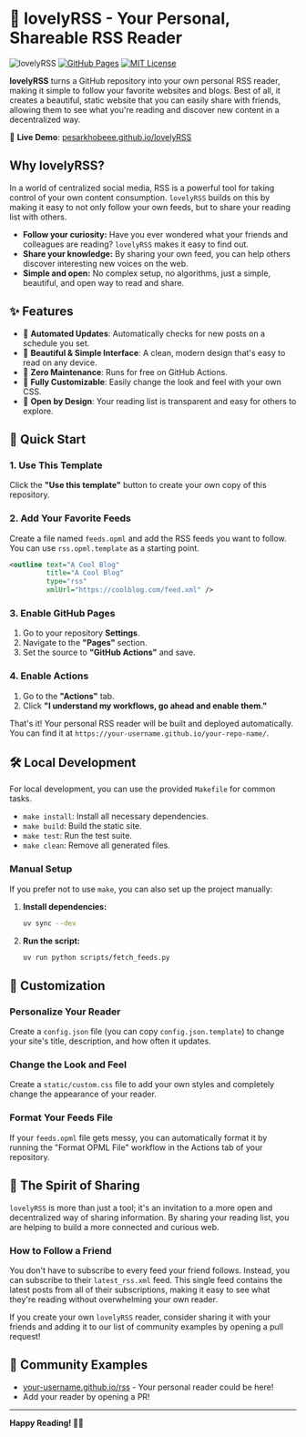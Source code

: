 # 🌟 lovelyRSS - Your Personal, Shareable RSS Reader

![lovelyRSS](https://img.shields.io/badge/lovely-RSS-ff6b6b)
[![GitHub Pages](https://img.shields.io/badge/Deploy-GitHub%20Pages-blue)](https://pages.github.com/)
[![MIT License](https://img.shields.io/badge/License-MIT-yellow.svg)](LICENSE)

**lovelyRSS** turns a GitHub repository into your own personal RSS reader, making it simple to follow your favorite websites and blogs. Best of all, it creates a beautiful, static website that you can easily share with friends, allowing them to see what you're reading and discover new content in a decentralized way.

🔗 **Live Demo**: [pesarkhobeee.github.io/lovelyRSS](https://pesarkhobeee.github.io/lovelyRSS)

## Why lovelyRSS?

In a world of centralized social media, RSS is a powerful tool for taking control of your own content consumption. `lovelyRSS` builds on this by making it easy to not only follow your own feeds, but to share your reading list with others. 

- **Follow your curiosity:** Have you ever wondered what your friends and colleagues are reading? `lovelyRSS` makes it easy to find out.
- **Share your knowledge:** By sharing your own feed, you can help others discover interesting new voices on the web.
- **Simple and open:** No complex setup, no algorithms, just a simple, beautiful, and open way to read and share.

## ✨ Features

- 🔄 **Automated Updates**: Automatically checks for new posts on a schedule you set.
- 📱 **Beautiful & Simple Interface**: A clean, modern design that's easy to read on any device.
- 🚀 **Zero Maintenance**: Runs for free on GitHub Actions.
- 🎨 **Fully Customizable**: Easily change the look and feel with your own CSS.
- 📖 **Open by Design**: Your reading list is transparent and easy for others to explore.

## 🚀 Quick Start

### 1. Use This Template

Click the **"Use this template"** button to create your own copy of this repository.

### 2. Add Your Favorite Feeds

Create a file named `feeds.opml` and add the RSS feeds you want to follow. You can use `rss.opml.template` as a starting point.

```xml
<outline text="A Cool Blog" 
         title="A Cool Blog" 
         type="rss" 
         xmlUrl="https://coolblog.com/feed.xml" />
```

### 3. Enable GitHub Pages

1.  Go to your repository **Settings**.
2.  Navigate to the **"Pages"** section.
3.  Set the source to **"GitHub Actions"** and save.

### 4. Enable Actions

1.  Go to the **"Actions"** tab.
2.  Click **"I understand my workflows, go ahead and enable them."**

That's it! Your personal RSS reader will be built and deployed automatically. You can find it at `https://your-username.github.io/your-repo-name/`.

## 🛠️ Local Development

For local development, you can use the provided `Makefile` for common tasks.

- `make install`: Install all necessary dependencies.
- `make build`: Build the static site.
- `make test`: Run the test suite.
- `make clean`: Remove all generated files.

### Manual Setup

If you prefer not to use `make`, you can also set up the project manually:

1.  **Install dependencies:**
    ```bash
    uv sync --dev
    ```
2.  **Run the script:**
    ```bash
    uv run python scripts/fetch_feeds.py
    ```

## 🎨 Customization

### Personalize Your Reader

Create a `config.json` file (you can copy `config.json.template`) to change your site's title, description, and how often it updates.

### Change the Look and Feel

Create a `static/custom.css` file to add your own styles and completely change the appearance of your reader.

### Format Your Feeds File

If your `feeds.opml` file gets messy, you can automatically format it by running the "Format OPML File" workflow in the Actions tab of your repository.

## 🤝 The Spirit of Sharing

`lovelyRSS` is more than just a tool; it's an invitation to a more open and decentralized way of sharing information. By sharing your reading list, you are helping to build a more connected and curious web. 

### How to Follow a Friend

You don't have to subscribe to every feed your friend follows. Instead, you can subscribe to their `latest_rss.xml` feed. This single feed contains the latest posts from all of their subscriptions, making it easy to see what they're reading without overwhelming your own reader.

If you create your own `lovelyRSS` reader, consider sharing it with your friends and adding it to our list of community examples by opening a pull request!

## 🌟 Community Examples

-   [your-username.github.io/rss](https://your-username.github.io/rss) - Your personal reader could be here!
-   Add your reader by opening a PR!

---

**Happy Reading! 📖✨**